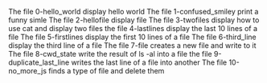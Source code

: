 The file 0-hello_world display hello world
The file 1-confused_smiley print a funny simle 
The file 2-hellofile display file
The file 3-twofiles display how to use cat and display two files
the file 4-lastlines display the last 10 lines of a file
The file 5-firstlines display the first 10 lines of a file
The file 6-third_line display the third line of a file
The file 7-file creates a new file and write to it
The file 8-cwd_state write the result of ls -al into a file
the file 9-duplicate_last_line writes the last line of a file into another
The file 10-no_more_js finds a type of file and delete them
